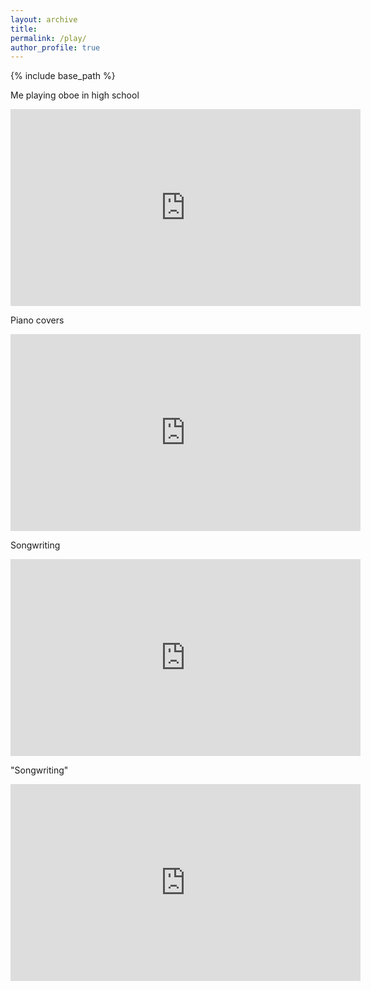 ```yaml
---
layout: archive
title:
permalink: /play/
author_profile: true
---
```


{% include base_path %}

Me playing oboe in high school
<iframe width="560" height="315" src="https://www.youtube.com/embed/o2XMmue8JhU" title="YouTube video player" frameborder="0" allow="accelerometer; autoplay; clipboard-write; encrypted-media; gyroscope; picture-in-picture; web-share" allowfullscreen></iframe>

Piano covers
<iframe width="560" height="315" src="https://www.youtube.com/embed/1K8EkQoos7o" title="YouTube video player" frameborder="0" allow="accelerometer; autoplay; clipboard-write; encrypted-media; gyroscope; picture-in-picture; web-share" allowfullscreen></iframe>

Songwriting
<iframe width="560" height="315" src="https://www.youtube.com/embed/2lhCU1gf4Eo" title="YouTube video player" frameborder="0" allow="accelerometer; autoplay; clipboard-write; encrypted-media; gyroscope; picture-in-picture; web-share" allowfullscreen></iframe>

"Songwriting"
<iframe width="560" height="315" src="https://www.youtube.com/embed/eO3uvkmKKnI" title="YouTube video player" frameborder="0" allow="accelerometer; autoplay; clipboard-write; encrypted-media; gyroscope; picture-in-picture; web-share" allowfullscreen></iframe>
